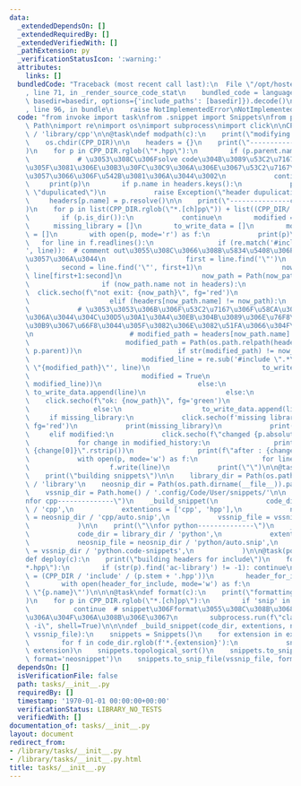 ```yaml
---
data:
  _extendedDependsOn: []
  _extendedRequiredBy: []
  _extendedVerifiedWith: []
  _pathExtension: py
  _verificationStatusIcon: ':warning:'
  attributes:
    links: []
  bundledCode: "Traceback (most recent call last):\n  File \"/opt/hostedtoolcache/Python/3.9.1/x64/lib/python3.9/site-packages/onlinejudge_verify/documentation/build.py\"\
    , line 71, in _render_source_code_stat\n    bundled_code = language.bundle(stat.path,\
    \ basedir=basedir, options={'include_paths': [basedir]}).decode()\n  File \"/opt/hostedtoolcache/Python/3.9.1/x64/lib/python3.9/site-packages/onlinejudge_verify/languages/python.py\"\
    , line 96, in bundle\n    raise NotImplementedError\nNotImplementedError\n"
  code: "from invoke import task\nfrom .snippet import Snippets\nfrom pathlib import\
    \ Path\nimport re\nimport os\nimport subprocess\nimport click\n\nCPP_DIR = Path(os.path.dirname(__file__)).parent\
    \ / 'library/cpp'\n\n@task\ndef modpath(c):\n    print(\"modifying path\")\n\n\
    \    os.chdir(CPP_DIR)\n\n    headers = {}\n    print(\"---------------found headers-------------------------\"\
    )\n    for p in CPP_DIR.rglob(\"*.hpp\"):\n        if (p.parent.name == 'include'):\n\
    \            # \u3053\u308C\u306Fsolve code\u304B\u3089\u53C2\u7167\u3059\u308B\
    \u305F\u3081\u306E\u30B3\u30FC\u30C9\u306A\u306E\u3067\u53C2\u7167\u5143\u3068\
    \u3057\u3066\u306F\u542B\u3081\u306A\u3044\u3002\n            continue\n\n   \
    \     print(p)\n        if p.name in headers.keys():\n            print(p.name,\
    \ \"dupulicated\")\n            raise Exception(\"header dupulication\")\n   \
    \     headers[p.name] = p.resolve()\n\n    print(\"---------------check headers-------------------------\"\
    )\n    for p in list(CPP_DIR.rglob(\"*.[ch]pp\")) + list((CPP_DIR/'include').glob('*')):\n\
    \        if (p.is_dir()):\n            continue\n        modified = False\n  \
    \      missing_library = []\n        to_write_data = []\n        modified_history\
    \ = []\n        with open(p, mode='r') as f:\n            print(p)\n         \
    \   for line in f.readlines():\n                if (re.match('#include \".*\"\
    ', line)):  # comment out\u3055\u308C\u3066\u308B\u5834\u5408\u306F\u51E6\u7406\
    \u3057\u306A\u3044\n                    first = line.find('\"')\n            \
    \        second = line.find('\"', first+1)\n                    now_path_str =\
    \ line[first+1:second]\n                    now_path = Path(now_path_str)\n  \
    \                  if (now_path.name not in headers):\n                      \
    \  click.secho(f\"not exit: {now_path}\", fg='red')\n                        missing_library.append(now_path_str)\n\
    \                    elif (headers[now_path.name] != now_path):\n            \
    \            # \u3053\u3053\u306B\u306F\u53C2\u7167\u306F\u58CA\u308C\u3066\u3044\
    \u306A\u3044\u304C\u30D5\u30A1\u30A4\u30EB\u304B\u3089\u306E\u76F8\u5BFE\u30D1\
    \u30B9\u3067\u66F8\u3044\u305F\u3082\u306E\u3082\u51FA\u3066\u304F\u308B\u3002\
    \n                        # modified_path = headers[now_path.name].relative_to(CPP_DIR)\n\
    \                        modified_path = Path(os.path.relpath(headers[now_path.name],\
    \ p.parent))\n                        if str(modified_path) != now_path_str:\n\
    \                            modified_line = re.sub('#include \".*\"', f'#include\
    \ \"{modified_path}\"', line)\n                            to_write_data.append(modified_line)\n\
    \                            modified = True\n                            modified_history.append((line,\
    \ modified_line))\n                        else:\n                           \
    \ to_write_data.append(line)\n                    else:\n                    \
    \    click.secho(f\"ok: {now_path}\", fg='green')\n                        to_write_data.append(line)\n\
    \                else:\n                    to_write_data.append(line)\n\n   \
    \     if missing_library:\n            click.secho(f'missing library in {p}',\
    \ fg='red')\n            print(missing_library)\n            print(\"\")\n   \
    \     elif modified:\n            click.secho(f\"changed {p.absolute()}\", fg='yellow')\n\
    \            for change in modified_history:\n                print(f\"before:\
    \ {change[0]}\".rstrip())\n                print(f\"after : {change[1]}\".rstrip())\n\
    \            with open(p, mode='w') as f:\n                for line in to_write_data:\n\
    \                    f.write(line)\n            print(\"\")\n\n@task\ndef build(c):\n\
    \    print(\"building snippets\")\n\n    library_dir = Path(os.path.dirname(__file__)).parent\
    \ / 'library'\n    neosnip_dir = Path(os.path.dirname(__file__)).parent / 'snippets/'\n\
    \    vssnip_dir = Path.home() / '.config/Code/User/snippets/'\n\n    print(\"\\\
    nfor cpp--------------\")\n    _build_snippet(\n            code_dir = library_dir\
    \ / 'cpp',\n            extentions = ['cpp', 'hpp'],\n            neosnip_file\
    \ = neosnip_dir / 'cpp/auto.snip',\n            vssnip_file = vssnip_dir / 'cpp.code-snippets',\n\
    \            )\n\n    print(\"\\nfor python--------------\")\n    _build_snippet(\n\
    \            code_dir = library_dir / 'python',\n            extentions = ['py'],\n\
    \            neosnip_file = neosnip_dir / 'python/auto.snip',\n            vssnip_file\
    \ = vssnip_dir / 'python.code-snippets',\n            )\n\n@task(post=[modpath])\n\
    def deploy(c):\n    print(\"building headers for include\")\n    for p in CPP_DIR.rglob(\"\
    *.hpp\"):\n        if (str(p).find('ac-library') != -1): continue\n        header_for_include\
    \ = (CPP_DIR / 'include' / (p.stem + '.hpp'))\n        header_for_include.touch()\n\
    \        with open(header_for_include, mode='w') as f:\n            f.write(f'#include\
    \ \"{p.name}\"')\n\n\n@task\ndef format(c):\n    print(\"formatting cpp codes\"\
    )\n    for p in CPP_DIR.rglob(\"*.[ch]pp\"):\n        if 'snip' in p.name:\n \
    \           continue  # snippet\u306Fformat\u3055\u308C\u308B\u3068\u52D5\u304B\
    \u306A\u304F\u306A\u308B\u306E\u3067\n        subprocess.run(f\"clang-format {p}\
    \ -i\", shell=True)\n\n\ndef _build_snippet(code_dir, extentions, neosnip_file,\
    \ vssnip_file):\n    snippets = Snippets()\n    for extension in extentions:\n\
    \        for f in code_dir.rglob(f'*.{extension}'):\n            snippets.extract_snips(f,\
    \ extension)\n    snippets.topological_sort()\n    snippets.to_snip_file(neosnip_file,\
    \ format='neosnippet')\n    snippets.to_snip_file(vssnip_file, format='textmate')\n"
  dependsOn: []
  isVerificationFile: false
  path: tasks/__init__.py
  requiredBy: []
  timestamp: '1970-01-01 00:00:00+00:00'
  verificationStatus: LIBRARY_NO_TESTS
  verifiedWith: []
documentation_of: tasks/__init__.py
layout: document
redirect_from:
- /library/tasks/__init__.py
- /library/tasks/__init__.py.html
title: tasks/__init__.py
---
```

